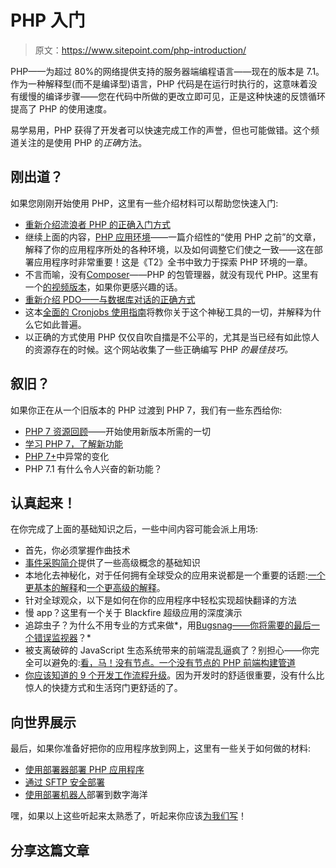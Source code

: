 # PHP 入门

> 原文：<https://www.sitepoint.com/php-introduction/>

PHP——为超过 80%的网络提供支持的服务器端编程语言——现在的版本是 7.1。作为一种解释型(而不是编译型)语言，PHP 代码是在运行时执行的，这意味着没有缓慢的编译步骤——您在代码中所做的更改立即可见，正是这种快速的反馈循环提高了 PHP 的使用速度。

易学易用，PHP 获得了开发者可以快速完成工作的声誉，但也可能做错。这个频道关注的是使用 PHP 的*正确*方法。

## 刚出道？

如果您刚刚开始使用 PHP，这里有一些介绍材料可以帮助您快速入门:

*   [重新介绍流浪者 PHP 的正确入门方式](https://www.sitepoint.com/re-introducing-vagrant-right-way-start-php/)
*   继续上面的内容，[PHP 应用环境](https://www.sitepoint.com/php-application-environment/)——一篇介绍性的“使用 PHP 之前”的文章，解释了你的应用程序所处的各种环境，以及如何调整它们使之一致——这在部署应用程序时非常重要！这是《T2》全书中致力于探索 PHP 环境的一章。
*   不言而喻，没有[Composer](https://www.sitepoint.com/php-dependency-management-with-composer/)——PHP 的包管理器，就没有现代 PHP。这里有一个[的视频版本](https://www.sitepoint.com/watch-php-dependencies-made-easy-with-composer/)，如果你更感兴趣的话。
*   [重新介绍 PDO——与数据库对话的正确方式](https://www.sitepoint.com/re-introducing-pdo-the-right-way-to-access-databases-in-php/)
*   这本[全面的 Cronjobs 使用指南](https://www.sitepoint.com/a-comprehensive-crash-course-into-cronjobs/)将教你关于这个神秘工具的一切，并解释为什么它如此普遍。
*   以正确的方式使用 PHP 仅仅自吹自擂是不公平的，尤其是当已经有如此惊人的资源存在的时候。这个网站收集了一些正确编写 PHP *的最佳技巧。*

## 叙旧？

如果你正在从一个旧版本的 PHP 过渡到 PHP 7，我们有一些东西给你:

*   [PHP 7 资源回顾](https://www.sitepoint.com/php7-resource-recap/)——开始使用新版本所需的一切
*   [学习 PHP 7，了解新功能](https://www.sitepoint.com/learn-php-7-find-out-whats-new-and-more/)
*   [PHP 7+](https://www.sitepoint.com/a-crash-course-of-changes-to-exception-handling-in-php-7/)中异常的变化
*   PHP 7.1 有什么令人兴奋的新功能？

## 认真起来！

在你完成了上面的基础知识之后，一些中间内容可能会派上用场:

*   首先，你必须掌握作曲技术
*   [事件采购简介](https://www.sitepoint.com/event-sourcing-in-a-pinch/)提供了一些高级概念的基础知识
*   本地化去神秘化，对于任何拥有全球受众的应用来说都是一个重要的话题:[一个更基本的解释](https://www.sitepoint.com/localization-demystified-understanding-php-intl/)和[一个更高级的解释](https://www.sitepoint.com/localizing-dates-currency-and-numbers-with-php-intl/)。
*   针对全球观众，以下是如何在你的应用程序中轻松实现超快翻译的方法
*   慢 app？这里有一个关于 Blackfire 超级应用的深度演示
*   追踪虫子？为什么不用专业的方式来做*，用[Bugsnag——你将需要的最后一个错误监视器](https://www.sitepoint.com/laravel-with-bugsnag-the-last-error-monitor-youll-need/)？*
*   被支离破碎的 JavaScript 生态系统带来的前端混乱逼疯了？别担心——你完全可以避免的:[看，马！没有节点。一个没有节点的 PHP 前端构建管道](https://www.sitepoint.com/look-ma-no-nodejs-a-php-front-end-workflow-without-node/)
*   [你应该知道的 9 个开发工作流程升级](https://www.sitepoint.com/9-development-workflow-upgrades-you-should-know-about/)。因为开发时的舒适很重要，没有什么比惊人的快捷方式和生活窍门更舒适的了。

## 向世界展示

最后，如果你准备好把你的应用程序放到网上，这里有一些关于如何做的材料:

*   [使用部署器部署 PHP 应用程序](https://www.sitepoint.com/deploying-php-applications-with-deployer/)
*   [通过 SFTP 安全部署](https://www.sitepoint.com/how-to-properly-deploy-web-apps-via-sftp-with-git/)
*   [使用部署机器人](https://www.sitepoint.com/deploying-php-apps-digitalocean-dploy-io/)部署到数字海洋

嘿，如果以上这些听起来太熟悉了，听起来你应该[为我们写](https://www.sitepoint.com/write-for-us/)！

## 分享这篇文章